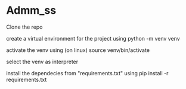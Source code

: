 # Admm_ss

Clone the repo

create a virtual environment for the project using
python -m venv venv

activate the venv using (on linux)
source venv/bin/activate

select the venv as interpreter

install the dependecies from "requirements.txt" using
pip install -r requirements.txt
